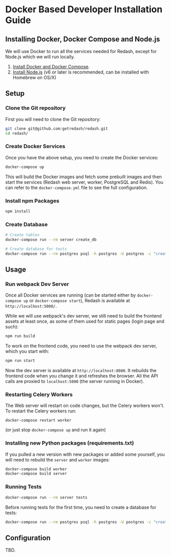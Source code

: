 # Docker Based Developer Installation Guide

## Installing Docker, Docker Compose and Node.js

We will use Docker to run all the services needed for Redash, except for Node.js
which we will run locally.

1. [Install Docker and Docker Compose](https://docs.docker.com/engine/installation/).
2. [Install Node.js](https://nodejs.org/en/download/) (v6 or later is recommended, can be installed with Homebrew on OS/X)

## Setup

### Clone the Git repository

First you will need to clone the Git repository:

```bash
git clone git@github.com:getredash/redash.git
cd redash/
```

### Create Docker Services
Once you have the above setup, you need to create the Docker services:

```bash
docker-compose up
```

This will build the Docker images and fetch some prebuilt images and then start the services
(Redash web server, worker, PostgreSQL and Redis). You can refer to the `docker-compose.yml`
file to see the full configuration.

### Install npm Packages

```bash
npm install
```

### Create Database

```bash
# Create tables
docker-compose run --rm server create_db

# Create database for tests
docker-compose run --rm postgres psql -h postgres -U postgres -c "create database tests"
```

## Usage

### Run webpack Dev Server

Once all Docker services are running (can be started either by `docker-compose up` or
`docker-compose start`), Redash is available at `http://localhost:5000/`.

While we will use webpack's dev server, we still need to build the frontend assets at least once, as some of them used for static pages (login page and such):

```bash
npm run build
```

To work on the frontend code, you need to use the webpack dev server, which you start with:

```bash
npm run start
```

Now the dev server is available at `http://localhost:8080`. It rebuilds the frontend
code when you change it and refreshes the browser. All the API calls are proxied to
`localhost:5000` (the server running in Docker).

### Restarting Celery Workers

The Web server will restart on code changes, but the Celery workers won't. To restart
the Celery workers run:

```
docker-compose restart worker
```

(or just stop `docker-compose up` and run it again)

### Installing new Python packages (requirements.txt)

If you pulled a new version with new packages or added some yourself, you will need to
rebuild the `server` and `worker` images:

```bash
docker-compose build worker
docker-compose build server
```

### Running Tests

```bash
docker-compose run --rm server tests
```

Before running tests for the first time, you need to create a database for tests:

```bash
docker-compose run --rm postgres psql -h postgres -U postgres -c "create database tests;"
```

## Configuration

TBD.
